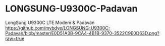 # LONGSUNG-U9300C-Padavan
LongSung U9300C LTE Modem &amp; Padavan
https://github.com/mybdye/LONGSUNG-U9300C-Padavan/blob/master/E0D51A3B-9CA4-4B1B-9370-3522C9E0D63D.png?raw=true

